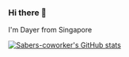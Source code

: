 ### Hi there 👋

I'm Dayer from Singapore

[![Sabers-coworker's GitHub stats](https://github-readme-stats.vercel.app/api?username=Sabers-worker)](https://github.com/anuraghazra/github-readme-stats)
